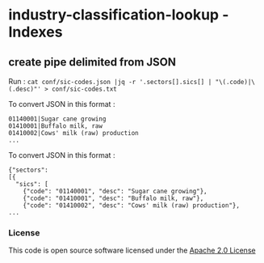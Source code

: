 # industry-classification-lookup - Indexes

## create pipe delimited from JSON

Run :
```cat conf/sic-codes.json |jq -r '.sectors[].sics[] | "\(.code)|\(.desc)"' > conf/sic-codes.txt```

To convert JSON in this format :
```
01140001|Sugar cane growing
01410001|Buffalo milk, raw
01410002|Cows' milk (raw) production
...
```

To convert JSON in this format :
```
{"sectors":
[{
  "sics": [
    {"code": "01140001", "desc": "Sugar cane growing"},
    {"code": "01410001", "desc": "Buffalo milk, raw"},
    {"code": "01410002", "desc": "Cows' milk (raw) production"},
...
```

### License

This code is open source software licensed under the [Apache 2.0 License]("http://www.apache.org/licenses/LICENSE-2.0.html")